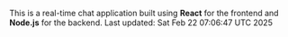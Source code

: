 This is a real-time chat application built using **React** for the frontend and **Node.js** for the backend.
Last updated: Sat Feb 22 07:06:47 UTC 2025
